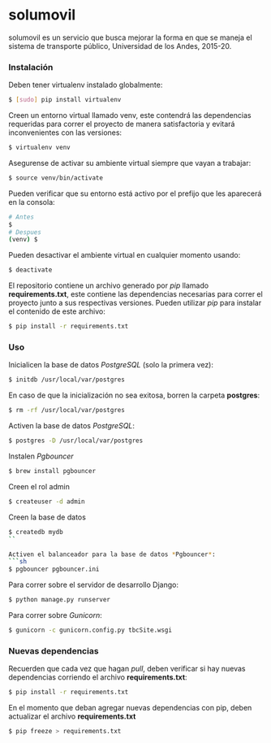 # solumovil
solumovil es un servicio que busca mejorar la forma en que se maneja el sistema de transporte público, Universidad de los Andes, 2015-20.

### Instalación
Deben tener virtualenv instalado globalmente:
```sh
$ [sudo] pip install virtualenv
```

Creen un entorno virtual llamado venv, este contendrá las dependencias requeridas para correr el proyecto de manera satisfactoria y evitará inconvenientes con las versiones:
```sh
$ virtualenv venv
```

Asegurense de activar su ambiente virtual siempre que vayan a trabajar:
```sh
$ source venv/bin/activate
```

Pueden verificar que su entorno está activo por el prefijo que les aparecerá en la consola:
```sh
# Antes
$
# Despues
(venv) $
```

Pueden desactivar el ambiente virtual en cualquier momento usando:
```sh
$ deactivate
```

El repositorio contiene un archivo generado por *pip* llamado **requirements.txt**, este contiene las dependencias necesarias para correr el proyecto junto a sus respectivas versiones. Pueden utilizar *pip* para instalar el contenido de este archivo:
```sh
$ pip install -r requirements.txt
```

### Uso

Inicialicen la base de datos *PostgreSQL* (solo la primera vez):
```sh
$ initdb /usr/local/var/postgres
```

En caso de que la inicialización no sea exitosa, borren la carpeta **postgres**:
```sh
$ rm -rf /usr/local/var/postgres
```

Activen la base de datos *PostgreSQL*:
```sh
$ postgres -D /usr/local/var/postgres
```

Instalen *Pgbouncer*
```sh
$ brew install pgbouncer
```

Creen el rol admin
```sh
$ createuser -d admin
```

Creen la base de datos
```sh
$ createdb mydb
``

Activen el balanceador para la base de datos *Pgbouncer*:
```sh
$ pgbouncer pgbouncer.ini
```

Para correr sobre el servidor de desarrollo Django:
```sh
$ python manage.py runserver
```

Para correr sobre *Gunicorn*:
```sh
$ gunicorn -c gunicorn.config.py tbcSite.wsgi
```

### Nuevas dependencias
Recuerden que cada vez que hagan *pull*, deben verificar si hay nuevas dependencias corriendo el archivo **requirements.txt**:
```sh
$ pip install -r requirements.txt
```

En el momento que deban agregar nuevas dependencias con pip, deben actualizar el archivo **requirements.txt**
```sh
$ pip freeze > requirements.txt
```
